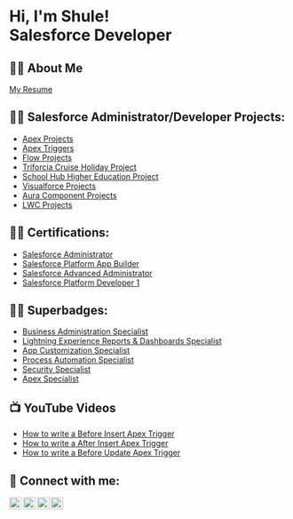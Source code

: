 <h1>Hi, I'm Shule! <br/><a >Salesforce Developer</a>       

<h2>👨‍💻 About Me </h2>
  <il><a href="https://github.com/Shule-Demirci/About-Me.git">My Resume</a></il>

<h2>👨‍💻 Salesforce Administrator/Developer Projects:</h2>



- <a href="https://github.com/Shule-Demirci/ApexProjects/tree/main">Apex Projects</a> 
- <a href="https://github.com/Shule-Demirci/Apex-Triggers.git">Apex Triggers</a>
- <a href="https://github.com/Shule-Demirci/Flow-Projects.git">Flow Projects</a> 
- <a href="https://github.com/Shule-Demirci/Cruise-Project.git">Triforcia Cruise Holiday Project</a> 
- <a href="https://github.com/Shule-Demirci/School-Hub-Higher-Education-Project.git">School Hub Higher Education Project</a> 
- <a href="https://github.com/Shule-Demirci/Visualforce-Projects.git">Visualforce Projects</a>
- <a href="https://github.com/Shule-Demirci/Aura-Projects.git">Aura Component Projects</a>
- <a href="https://github.com/Shule-Demirci/LWC-Projects.git">LWC Projects</a>
<h2>👨‍💻 Certifications:</h2>

  - [Salesforce Administrator](https://trailblazer.me/id/sdemirci2)
  - [Salesforce Platform App Builder](https://trailblazer.me/id/sdemirci2)
  - [Salesforce Advanced Administrator](https://trailblazer.me/id/sdemirci2)
  - [Salesforce Platform Developer 1](https://trailblazer.me/id/sdemirci2)

<h2>👨‍💻 Superbadges:</h2>

  - [Business Administration Specialist](https://trailblazer.me/id/sdemirci2)
  - [Lightning Experience Reports & Dashboards Specialist](https://trailblazer.me/id/sdemirci2)
  - [App Customization Specialist](https://trailblazer.me/id/sdemirci2)
  - [Process Automation Specialist](https://trailblazer.me/id/sdemirci2)
  - [Security Specialist](https://trailblazer.me/id/sdemirci2)
  - [Apex Specialist](https://trailblazer.me/id/sdemirci2)

  
<h2>📺 YouTube Videos</h2>

- [How to write a Before Insert Apex Trigger ](https://www.youtube.com/watch?v=jxzO5jnHIvY)
- [How to write a After Insert Apex Trigger](https://www.youtube.com/watch?v=wQ-WCFMSM_U&t=16s)
- [How to write a Before Update Apex Trigger](https://www.youtube.com/watch?v=E-_66-NhnVs)


<h2> 🤳 Connect with me:</h2>

[<img align="left" alt="ShuleDemirci | YouTube" width="22px" src="https://cdn.jsdelivr.net/npm/simple-icons@v3/icons/youtube.svg" />][youtube]
[<img align="left" alt="ShuleDemirci | Twitter" width="22px" src="https://cdn.jsdelivr.net/npm/simple-icons@v3/icons/twitter.svg" />][twitter]
[<img align="left" alt="ShuleDemirci | LinkedIn" width="22px" src="https://cdn.jsdelivr.net/npm/simple-icons@v3/icons/linkedin.svg" />][linkedin]
[<img align="left" alt="ShuleDemirci | Trailhead" width="22px" src="https://cdn.jsdelivr.net/npm/simple-icons@v3/icons/salesforce.svg" />][linkedin]
  
[twitter]: https://twitter.com/shule_demirci
[youtube]: https://www.youtube.com/channel/UCPW6trDdzTTGVk3ZZWOM4Kw
[linkedin]: https://www.linkedin.com/in/shule-demirci-82144a231/
[Trailhead]: https://trailblazer.me/id/sdemirci2
<!--


Here are some ideas to get you started:

- 🔭 I’m currently working on ...
- 🌱 I’m currently learning ...
- 👯 I’m looking to collaborate on ...
- 🤔 I’m looking for help with ...
- 💬 Ask me about ...
- 📫 How to reach me: ...
- 😄 Pronouns: ...
- ⚡ Fun fact: ...
-->

